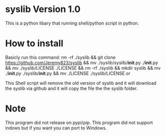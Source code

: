 # syslib Version 1.0
This is a python libary that running shell/python script in python.

# How to install
Basicly run this command: rm -rf ./syslib && git clone https://github.com/Jeremy823/syslib && mv ./syslib/syslib/__init__.py ./__init__.py && mv ./syslib/LICENSE ./LICENSE && rm -rf ./syslib && mkdir syslib && mv ./__init__.py ./syslib/__init__.py && mv ./LICENSE ./syslib/LICENSE or 

This Shell script will remove the old version of syslib and it will download the syslib via github and it will copy the file the the syslib folder.
        
# Note
This program did not release on pypi/pip.
This program did not support indows but if you want you can port to Windows.
